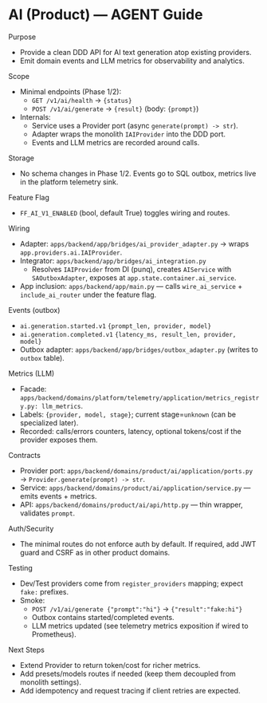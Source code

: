 # AI (Product) — AGENT Guide

Purpose
- Provide a clean DDD API for AI text generation atop existing providers.
- Emit domain events and LLM metrics for observability and analytics.

Scope
- Minimal endpoints (Phase 1/2):
  - `GET /v1/ai/health` → `{status}`
  - `POST /v1/ai/generate` → `{result}` (body: `{prompt}`)
- Internals:
  - Service uses a Provider port (async `generate(prompt) -> str`).
  - Adapter wraps the monolith `IAIProvider` into the DDD port.
  - Events and LLM metrics are recorded around calls.

Storage
- No schema changes in Phase 1/2. Events go to SQL outbox, metrics live in the platform telemetry sink.

Feature Flag
- `FF_AI_V1_ENABLED` (bool, default True) toggles wiring and routes.

Wiring
- Adapter: `apps/backend/app/bridges/ai_provider_adapter.py` → wraps `app.providers.ai.IAIProvider`.
- Integrator: `apps/backend/app/bridges/ai_integration.py`
  - Resolves `IAIProvider` from DI (punq), creates `AIService` with `SAOutboxAdapter`, exposes at `app.state.container.ai_service`.
- App inclusion: `apps/backend/app/main.py` — calls `wire_ai_service` + `include_ai_router` under the feature flag.

Events (outbox)
- `ai.generation.started.v1` `{prompt_len, provider, model}`
- `ai.generation.completed.v1` `{latency_ms, result_len, provider, model}`
- Outbox adapter: `apps/backend/app/bridges/outbox_adapter.py` (writes to `outbox` table).

Metrics (LLM)
- Facade: `apps/backend/domains/platform/telemetry/application/metrics_registry.py: llm_metrics`.
- Labels: `{provider, model, stage}`; current stage=`unknown` (can be specialized later).
- Recorded: calls/errors counters, latency, optional tokens/cost if the provider exposes them.

Contracts
- Provider port: `apps/backend/domains/product/ai/application/ports.py` → `Provider.generate(prompt) -> str`.
- Service: `apps/backend/domains/product/ai/application/service.py` — emits events + metrics.
- API: `apps/backend/domains/product/ai/api/http.py` — thin wrapper, validates `prompt`.

Auth/Security
- The minimal routes do not enforce auth by default. If required, add JWT guard and CSRF as in other product domains.

Testing
- Dev/Test providers come from `register_providers` mapping; expect `fake:` prefixes.
- Smoke:
  - `POST /v1/ai/generate {"prompt":"hi"}` → `{"result":"fake:hi"}`
  - Outbox contains started/completed events.
  - LLM metrics updated (see telemetry metrics exposition if wired to Prometheus).

Next Steps
- Extend Provider to return token/cost for richer metrics.
- Add presets/models routes if needed (keep them decoupled from monolith settings).
- Add idempotency and request tracing if client retries are expected.

